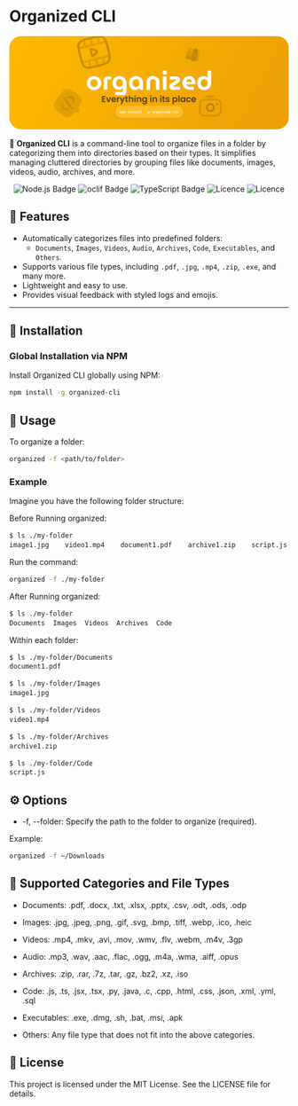 # Organized CLI

![banner](./imgs/banner.webp)

🚀 **Organized CLI** is a command-line tool to organize files in a folder by categorizing them into directories based on their types. It simplifies managing cluttered directories by grouping files like documents, images, videos, audio, archives, and more.

<div align="center">
<img src="https://img.shields.io/badge/Node.js-5FA04E?logo=nodedotjs&logoColor=fff&style=for-the-badge" alt="Node.js Badge">
<img src="https://img.shields.io/badge/oclif-000?logo=oclif&logoColor=fff&style=for-the-badge" alt="oclif Badge">
<img src="https://img.shields.io/badge/TypeScript-3178C6?logo=typescript&logoColor=fff&style=for-the-badge" alt="TypeScript Badge">
<img alt="Licence" src="https://img.shields.io/npm/dw/organized-cli.svg?style=for-the-badge">
<img alt="Licence" src="https://img.shields.io/github/license/yossTheDev/organized-cli?style=for-the-badge">
</div>

## 📖 Features

- Automatically categorizes files into predefined folders:
  - `Documents`, `Images`, `Videos`, `Audio`, `Archives`, `Code`, `Executables`, and `Others`.
- Supports various file types, including `.pdf`, `.jpg`, `.mp4`, `.zip`, `.exe`, and many more.
- Lightweight and easy to use.
- Provides visual feedback with styled logs and emojis.

---

## 🚀 Installation

### Global Installation via NPM

Install Organized CLI globally using NPM:

```bash
npm install -g organized-cli
```

## 📂 Usage

To organize a folder:

```bash
organized -f <path/to/folder>
```

### Example

Imagine you have the following folder structure:

Before Running organized:

```bash
$ ls ./my-folder
image1.jpg    video1.mp4    document1.pdf    archive1.zip    script.js
```

Run the command:

```bash
organized -f ./my-folder
```

After Running organized:

```bash
$ ls ./my-folder
Documents  Images  Videos  Archives  Code
```

Within each folder:

```bash
$ ls ./my-folder/Documents
document1.pdf
```

```bash
$ ls ./my-folder/Images
image1.jpg
```

```bash
$ ls ./my-folder/Videos
video1.mp4
```

```bash
$ ls ./my-folder/Archives
archive1.zip
```

```bash
$ ls ./my-folder/Code
script.js
```

## ⚙️ Options

- -f, --folder: Specify the path to the folder to organize (required).

Example:

```bash
organized -f ~/Downloads
```

## 🎯 Supported Categories and File Types

- Documents:
.pdf, .docx, .txt, .xlsx, .pptx, .csv, .odt, .ods, .odp

- Images:
.jpg, .jpeg, .png, .gif, .svg, .bmp, .tiff, .webp, .ico, .heic

- Videos:
.mp4, .mkv, .avi, .mov, .wmv, .flv, .webm, .m4v, .3gp

- Audio:
.mp3, .wav, .aac, .flac, .ogg, .m4a, .wma, .aiff, .opus

- Archives:
.zip, .rar, .7z, .tar, .gz, .bz2, .xz, .iso

- Code:
.js, .ts, .jsx, .tsx, .py, .java, .c, .cpp, .html, .css, .json, .xml, .yml, .sql

- Executables:
.exe, .dmg, .sh, .bat, .msi, .apk

- Others:
Any file type that does not fit into the above categories.

## 📝 License

This project is licensed under the MIT License. See the LICENSE file for details.
